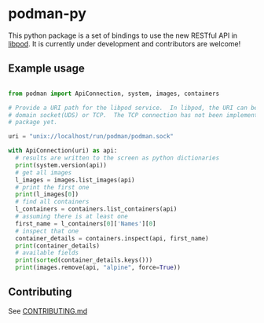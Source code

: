 # podman-py
This python package is a set of bindings to use the new RESTful API in [libpod](https://github.com/containers/libpod).  It is currently under development and contributors are welcome!

## Example usage
```python

from podman import ApiConnection, system, images, containers

# Provide a URI path for the libpod service.  In libpod, the URI can be a unix
# domain socket(UDS) or TCP.  The TCP connection has not been implemented in this
# package yet.

uri = "unix://localhost/run/podman/podman.sock"

with ApiConnection(uri) as api:
  # results are written to the screen as python dictionaries
  print(system.version(api))
  # get all images
  l_images = images.list_images(api)
  # print the first one
  print(l_images[0])
  # find all containers
  l_containers = containers.list_containers(api)
  # assuming there is at least one
  first_name = l_containers[0]['Names'][0]
  # inspect that one
  container_details = containers.inspect(api, first_name)
  print(container_details)
  # available fields
  print(sorted(container_details.keys()))
  print(images.remove(api, "alpine", force=True))
```

## Contributing
See [CONTRIBUTING.md](https://github.com/containers/podman-py/blob/master/CONTRIBUTING.md)
